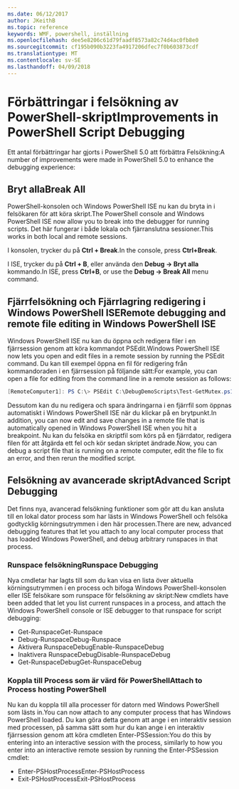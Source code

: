 ```yaml
---
ms.date: 06/12/2017
author: JKeithB
ms.topic: reference
keywords: WMF, powershell, inställning
ms.openlocfilehash: dee5e8206c61d79faadf8573a82c74d4ac0fb8e0
ms.sourcegitcommit: cf195b090b3223fa4917206dfec7f0b603873cdf
ms.translationtype: MT
ms.contentlocale: sv-SE
ms.lasthandoff: 04/09/2018
---
```

# <a name="improvements-in-powershell-script-debugging"></a><span data-ttu-id="af55c-102">Förbättringar i felsökning av PowerShell-skript</span><span class="sxs-lookup"><span data-stu-id="af55c-102">Improvements in PowerShell Script Debugging</span></span>

<span data-ttu-id="af55c-103">Ett antal förbättringar har gjorts i PowerShell 5.0 att förbättra Felsökning:</span><span class="sxs-lookup"><span data-stu-id="af55c-103">A number of improvements were made in PowerShell 5.0 to enhance the debugging experience:</span></span>

## <a name="break-all"></a><span data-ttu-id="af55c-104">Bryt alla</span><span class="sxs-lookup"><span data-stu-id="af55c-104">Break All</span></span>

<span data-ttu-id="af55c-105">PowerShell-konsolen och Windows PowerShell ISE nu kan du bryta in i felsökaren för att köra skript.</span><span class="sxs-lookup"><span data-stu-id="af55c-105">The PowerShell console and Windows PowerShell ISE now allow you to break into the debugger for running scripts.</span></span> <span data-ttu-id="af55c-106">Det här fungerar i både lokala och fjärranslutna sessioner.</span><span class="sxs-lookup"><span data-stu-id="af55c-106">This works in both local and remote sessions.</span></span>

<span data-ttu-id="af55c-107">I konsolen, trycker du på **Ctrl + Break**.</span><span class="sxs-lookup"><span data-stu-id="af55c-107">In the console, press **Ctrl+Break**.</span></span>

<span data-ttu-id="af55c-108">I ISE, trycker du på **Ctrl + B**, eller använda den **Debug -> Bryt alla** kommando.</span><span class="sxs-lookup"><span data-stu-id="af55c-108">In ISE, press **Ctrl+B**, or use the **Debug -> Break All** menu command.</span></span>

## <a name="remote-debugging-and-remote-file-editing-in-windows-powershell-ise"></a><span data-ttu-id="af55c-109">Fjärrfelsökning och Fjärrlagring redigering i Windows PowerShell ISE</span><span class="sxs-lookup"><span data-stu-id="af55c-109">Remote debugging and remote file editing in Windows PowerShell ISE</span></span>

<span data-ttu-id="af55c-110">Windows PowerShell ISE nu kan du öppna och redigera filer i en fjärrsession genom att köra kommandot PSEdit.</span><span class="sxs-lookup"><span data-stu-id="af55c-110">Windows PowerShell ISE now lets you open and edit files in a remote session by running the PSEdit command.</span></span>
<span data-ttu-id="af55c-111">Du kan till exempel öppna en fil för redigering från kommandoraden i en fjärrsession på följande sätt:</span><span class="sxs-lookup"><span data-stu-id="af55c-111">For example, you can open a file for editing from the command line in a remote session as follows:</span></span>

```powershell
[RemoteComputer1]: PS C:\> PSEdit C:\DebugDemoScripts\Test-GetMutex.ps1
```

<span data-ttu-id="af55c-112">Dessutom kan du nu redigera och spara ändringarna i en fjärrfil som öppnas automatiskt i Windows PowerShell ISE när du klickar på en brytpunkt.</span><span class="sxs-lookup"><span data-stu-id="af55c-112">In addition, you can now edit and save changes in a remote file that is automatically opened in Windows PowerShell ISE when you hit a breakpoint.</span></span>
<span data-ttu-id="af55c-113">Nu kan du felsöka en skriptfil som körs på en fjärrdator, redigera filen för att åtgärda ett fel och kör sedan skriptet ändrade.</span><span class="sxs-lookup"><span data-stu-id="af55c-113">Now, you can debug a script file that is running on a remote computer, edit the file to fix an error, and then rerun the modified script.</span></span>

## <a name="advanced-script-debugging"></a><span data-ttu-id="af55c-114">Felsökning av avancerade skript</span><span class="sxs-lookup"><span data-stu-id="af55c-114">Advanced Script Debugging</span></span>

<span data-ttu-id="af55c-115">Det finns nya, avancerad felsökning funktioner som gör att du kan ansluta till en lokal dator process som har lästs in Windows PowerShell och felsöka godtycklig körningsutrymmen i den här processen.</span><span class="sxs-lookup"><span data-stu-id="af55c-115">There are new, advanced debugging features that let you attach to any local computer process that has loaded Windows PowerShell, and debug arbitrary runspaces in that process.</span></span>

### <a name="runspace-debugging"></a><span data-ttu-id="af55c-116">Runspace felsökning</span><span class="sxs-lookup"><span data-stu-id="af55c-116">Runspace Debugging</span></span>

<span data-ttu-id="af55c-117">Nya cmdletar har lagts till som du kan visa en lista över aktuella körningsutrymmen i en process och bifoga Windows PowerShell-konsolen eller ISE felsökare som runspace för felsökning av skript:</span><span class="sxs-lookup"><span data-stu-id="af55c-117">New cmdlets have been added that let you list current runspaces in a process, and attach the Windows PowerShell console or ISE debugger to that runspace for script debugging:</span></span>

-   <span data-ttu-id="af55c-118">Get-Runspace</span><span class="sxs-lookup"><span data-stu-id="af55c-118">Get-Runspace</span></span>
-   <span data-ttu-id="af55c-119">Debug-Runspace</span><span class="sxs-lookup"><span data-stu-id="af55c-119">Debug-Runspace</span></span>
-   <span data-ttu-id="af55c-120">Aktivera RunspaceDebug</span><span class="sxs-lookup"><span data-stu-id="af55c-120">Enable-RunspaceDebug</span></span>
-   <span data-ttu-id="af55c-121">Inaktivera RunspaceDebug</span><span class="sxs-lookup"><span data-stu-id="af55c-121">Disable-RunspaceDebug</span></span>
-   <span data-ttu-id="af55c-122">Get-RunspaceDebug</span><span class="sxs-lookup"><span data-stu-id="af55c-122">Get-RunspaceDebug</span></span>

### <a name="attach-to-process-hosting-powershell"></a><span data-ttu-id="af55c-123">Koppla till Process som är värd för PowerShell</span><span class="sxs-lookup"><span data-stu-id="af55c-123">Attach to Process hosting PowerShell</span></span>

<span data-ttu-id="af55c-124">Nu kan du koppla till alla processer för datorn med Windows PowerShell som lästs in.</span><span class="sxs-lookup"><span data-stu-id="af55c-124">You can now attach to any computer process that has Windows PowerShell loaded.</span></span> <span data-ttu-id="af55c-125">Du kan göra detta genom att ange i en interaktiv session med processen, på samma sätt som hur du kan ange i en interaktiv fjärrsession genom att köra cmdleten Enter-PSSession:</span><span class="sxs-lookup"><span data-stu-id="af55c-125">You do this by entering into an interactive session with the process, similarly to how you enter into an interactive remote session by running the Enter-PSSession cmdlet:</span></span>

-   <span data-ttu-id="af55c-126">Enter-PSHostProcess</span><span class="sxs-lookup"><span data-stu-id="af55c-126">Enter-PSHostProcess</span></span>
-   <span data-ttu-id="af55c-127">Exit-PSHostProcess</span><span class="sxs-lookup"><span data-stu-id="af55c-127">Exit-PSHostProcess</span></span>